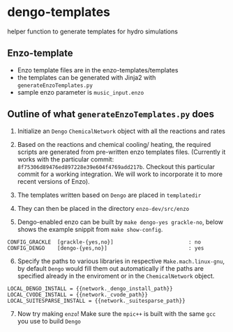 # dengo-templates
helper function to generate templates for hydro simulations

## Enzo-template
- Enzo template files are in the enzo-templates/templates
- the templates can be generated with Jinja2 with `generateEnzoTemplates.py`
- sample enzo parameter is `music_input.enzo`

## Outline of what `generateEnzoTemplates.py` does
1. Initialize an `Dengo` `ChemicalNetwork` object with all the reactions and rates
2. Based on the reactions and chemical cooling/ heating, the required scripts are generated from pre-written enzo templates files. (Currently it works with the particular commit: `8f75306d89476ed897228e39e604f4769add217b`. Checkout this particular commit for a working integration. We will work to incorporate it to more recent versions of Enzo).
3. The templates written based on `Dengo` are placed in `templatedir` 
4. They can then be placed in the directory `enzo-dev/src/enzo`

5. Dengo-enabled enzo can be built by `make dengo-yes grackle-no`, below shows the example snippit from `make show-config`. 
```
CONFIG_GRACKLE  [grackle-{yes,no}]                        : no
CONFIG_DENGO    [dengo-{yes,no}]                          : yes
```
6. Specify the paths to various libraries in respective `Make.mach.linux-gnu`, by default `Dengo` would fill them out automatically if the paths are specified already in the enviroment or in the `ChemicalNetwork` object.
```
LOCAL_DENGO_INSTALL = {{network._dengo_install_path}}
LOCAL_CVODE_INSTALL = {{network._cvode_path}}
LOCAL_SUITESPARSE_INSTALL = {{network._suitesparse_path}}
```
7. Now try making `enzo`! Make sure the `mpic++` is built with the same `gcc` you use to build `Dengo`


